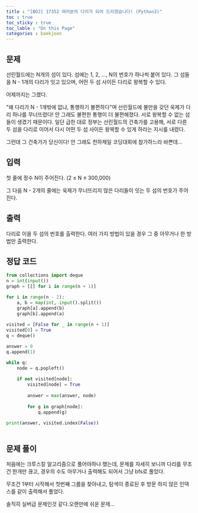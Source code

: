 ```yaml
---
title : "[BOJ] 17352 여러분의 다리가 되어 드리겠습니다! (Python3)"
toc : true
toc_sticky : true
toc_lable : "On this Page"
categories : baekjoon
---
```

## 문제
선린월드에는 N개의 섬이 있다. 섬에는 1, 2, ..., N의 번호가 하나씩 붙어 있다. 그 섬들을 N - 1개의 다리가 잇고 있으며, 어떤 두 섬 사이든 다리로 왕복할 수 있다.

어제까지는 그랬다.

"왜 다리가 N - 1개밖에 없냐, 통행하기 불편하다"며 선린월드에 불만을 갖던 욱제가 다리 하나를 무너뜨렸다! 안 그래도 불편한 통행이 더 불편해졌다. 서로 왕복할 수 없는 섬들이 생겼기 때문이다. 일단 급한 대로 정부는 선린월드의 건축가를 고용해, 서로 다른 두 섬을 다리로 이어서 다시 어떤 두 섬 사이든 왕복할 수 있게 하라는 지시를 내렸다.

그런데 그 건축가가 당신이다! 안 그래도 천하제일 코딩대회에 참가하느라 바쁜데...

## 입력
첫 줄에 정수 N이 주어진다. (2 ≤ N ≤ 300,000)

그 다음 N - 2개의 줄에는 욱제가 무너뜨리지 않은 다리들이 잇는 두 섬의 번호가 주어진다.

## 출력
다리로 이을 두 섬의 번호를 출력한다. 여러 가지 방법이 있을 경우 그 중 아무거나 한 방법만 출력한다.

## 정답 코드


```python
from collections import deque
n = int(input())
graph = [[] for i in range(n + 1)]

for i in range(n - 2):
    a, b = map(int, input().split())    
    graph[a].append(b)
    graph[b].append(a)
    
visited = [False for _ in range(n + 1)]
visited[0] = True
q = deque()

answer = 0
q.append(1)

while q:
    node = q.popleft()
    
    if not visited[node]:
        visited[node] = True
        
        answer = max(answer, node)
        
        for g in graph[node]:
            q.append(g)
            
print(answer, visited.index(False))
    
```

## 문제 풀이
처음에는 크루스칼 알고리즘으로 풀어야하나 했는데, 문제를 자세히 보니까 다리를 무조건 한개만 끊고, 경우의 수도 아무거나 출력해도 되어서 그냥 bfs로 풀었다.

무조건 1부터 시작해서 첫번째 그룹을 찾아내고, 탐색이 종료된 후 방문 하지 않은 인덱스를 같이 출력해서 풀었다. 

솔직히 실버급 문제인것 같다.오랜만에 쉬운 문제...
